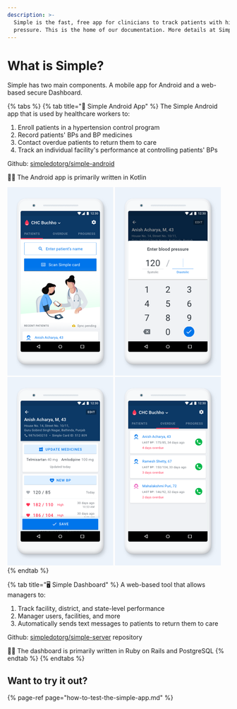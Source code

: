 ```yaml
---
description: >-
  Simple is the fast, free app for clinicians to track patients with high blood
  pressure. This is the home of our documentation. More details at Simple.org
---
```


# What is Simple?

Simple has two main components. A mobile app for Android and a web-based secure Dashboard.

{% tabs %}
{% tab title="📱 Simple Android App" %}
The Simple Android app that is used by healthcare workers to:

1. Enroll patients in a hypertension control program
2. Record patients' BPs and BP medicines
3. Contact overdue patients to return them to care
4. Track an individual facility's performance at controlling patients' BPs

Github: [simpledotorg/simple-android](https://github.com/simpledotorg/simple-android) 

👩‍💻 The Android app is primarily written in Kotlin

 ![](.gitbook/assets/screenshot_1.png) ![](.gitbook/assets/screenshot_2%20%281%29.png) ![](.gitbook/assets/screenshot_3%20%281%29.png) ![](.gitbook/assets/screenshot_4.png) 
{% endtab %}

{% tab title="🖥️ Simple Dashboard" %}
A web-based tool that allows managers to:

1. Track facility, district, and state-level performance
2. Manager users, facilities, and more
3. Automatically sends text messages to patients to return them to care

Github: [simpledotorg/simple-server](https://github.com/simpledotorg/simple-server) repository

👩‍💻 The dashboard is primarily written in Ruby on Rails and PostgreSQL
{% endtab %}
{% endtabs %}

## Want to try it out?

{% page-ref page="how-to-test-the-simple-app.md" %}

